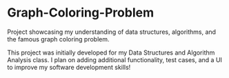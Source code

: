 # Graph-Coloring-Problem
Project showcasing my understanding of data structures, algorithms, and the famous graph coloring problem. 

This project was initially developed for my Data Structures and Algorithm Analysis class. I plan on adding additional functionality, test cases, and a UI to improve my software development skills! 
